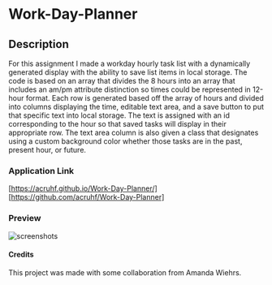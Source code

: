 # Work-Day-Planner

## Description
For this assignment I made a workday hourly task list with a dynamically generated display with the ability to save list items in local storage. The code is based on an array that divides the 8 hours into an array that includes an am/pm attribute distinction so times could be represented in 12-hour format. Each row is generated based off the array of hours and divided into columns displaying the time, editable text area, and a save button to put that specific text into local storage. The text is assigned with an id corresponding to the hour so that saved tasks will display in their appropriate row. The text area column is also given a class that designates using a custom background color whether those tasks are in the past, present hour, or future.

### Application Link

[https://acruhf.github.io/Work-Day-Planner/] 
[https://github.com/acruhf/Work-Day-Planner]

### Preview 
![screenshots](Assets/Work_Day_Scheduler.gif "Scheduler Gif")

#### Credits
This project was made with some collaboration from Amanda Wiehrs.
